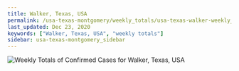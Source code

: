 ```yaml
---
title: Walker, Texas, USA
permalink: /usa-texas-montgomery/weekly_totals/usa-texas-walker-weekly_totals.html
last_updated: Dec 23, 2020
keywords: ["Walker, Texas, USA", "weekly totals"]
sidebar: usa-texas-montgomery_sidebar
---
```


![Weekly Totals of Confirmed Cases for Walker, Texas, USA](/covid_tracker/images/graphs/usa-texas-walker-weekly_totals_graph.png)
